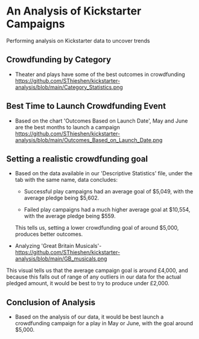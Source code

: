 # An Analysis of Kickstarter Campaigns
Performing analysis on Kickstarter data to uncover trends

## Crowdfunding by Category
* Theater and plays have some of the best outcomes in crowdfunding
https://github.com/SThieshen/kickstarter-analysis/blob/main/Category_Statistics.png

## Best Time to Launch Crowdfunding Event

* Based on the chart 'Outcomes Based on Launch Date', May and June are the best months to launch a campaign
  https://github.com/SThieshen/kickstarter-analysis/blob/main/Outcomes_Based_on_Launch_Date.png

## Setting a realistic crowdfunding goal

  * Based on the data available in our 'Descriptive Statistics' file, under the tab with the same name, data concludes:
  
    - Successful play campaigns had an average goal of $5,049, with the average pledge being $5,602.
      
    - Failed play campaigns had a much higher average goal at $10,554, with the average pledge being $559.

    This tells us, setting a lower crowdfunding goal of around $5,000, produces better outcomes.
    
    

  - Analyzing 'Great Britain Musicals'- https://github.com/SThieshen/kickstarter-analysis/blob/main/GB_musicals.png
        
   This visual tells us that the average campaign goal is around £4,000, and because this falls out of range of any outliers in our data for the actual pledged amount, it would be best to try to produce under £2,000.
   
   
   
## Conclusion of Analysis

  * Based on the analysis of our data, it would be best launch a crowdfunding campaign for a play in May or June, with the goal around $5,000.
